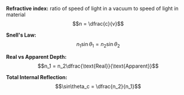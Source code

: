 **Refractive index:** ratio of speed of light in a vacuum to speed of light in material
$$n = \dfrac{c}{v}$$

**Snell's Law:**
$$n_1\sin\theta_1 = n_2\sin\theta_2$$

**Real vs Apparent Depth:**
$$n_1 = n_2\dfrac{\text{Real}}{\text{Apparent}}$$

**Total Internal Reflection:**
$$\sin\theta_c = \dfrac{n_2}{n_1}$$